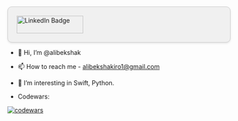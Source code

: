 <div id="badges" style="text-align: left; padding: 20px; border: 1px solid #ccc; background-color: #f0f0f0; border-radius: 10px; box-shadow: 0 2px 4px rgba(0, 0, 0, 0.1);">
  <div style="display: flex; align-items: center;">
    <a href="https://www.linkedin.com/in/alibekshakirov/">
      <img src="https://img.shields.io/badge/LinkedIn-blue?style=for-the-badge&logo=linkedin&logoColor=white" alt="LinkedIn Badge" style="margin-right: 10px; width: 150px; height: 40px;">
    </a>
  </div>
</div>


- 👋 Hi, I’m @alibekshak
- 📫 How to reach me - alibekshakiro1@gmail.com
- 👀 I’m interesting in Swift, Python.


- Codewars:

[![codewars](https://www.codewars.com/users/alibekshak/badges/large)](https://www.codewars.com/users/alibekshak) 


